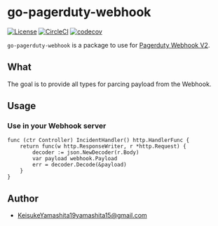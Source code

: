 # go-pagerduty-webhook

[![License](https://img.shields.io/badge/License-Apache%202.0-blue.svg)](license)
[![CircleCI](https://circleci.com/gh/KeisukeYamashita/go-pagerduty-webhook.svg?style=svg)](https://circleci.com/gh/KeisukeYamashita/go-pagerduty-webhook)
[![codecov](https://codecov.io/gh/KeisukeYamashita/go-pagerduty-webhook/branch/master/graph/badge.svg)](https://codecov.io/gh/KeisukeYamashita/go-pagerduty-webhook)

`go-pagerduty-webhook` is a package to use for [Pagerduty Webhook V2](https://v2.developer.pagerduty.com/docs/webhooks-v2-overview).

## What

The goal is to provide all types for parcing payload from the Webhook.

## Usage

### Use in your Webhook server

```
func (ctr Controller) IncidentHandler() http.HandlerFunc {
	return func(w http.ResponseWriter, r *http.Request) {
		decoder := json.NewDecoder(r.Body)
		var payload webhook.Payload
		err = decoder.Decode(&payload)
    }
}
```

## Author

* [KeisukeYamashita<19yamashita15@gmail.com>](https://github.com/KeisukeYamashita)